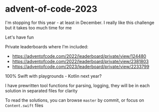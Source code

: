 # advent-of-code-2023

I'm stopping for this year - at least in December. I really like this challenge but it takes too much time for me

Let's have fun

Private leaderboards where I'm included:

- https://adventofcode.com/2022/leaderboard/private/view/124480
- https://adventofcode.com/2022/leaderboard/private/view/2381803
- https://adventofcode.com/2023/leaderboard/private/view/2233799

100% Swift with playgrounds - Kotlin next year?

I have prewritten tool functions for parsing, logging, they will be in each solution in separated files for clarity

To read the solutions, you can browse `master` by commit, or focus on `Content.swift` files
